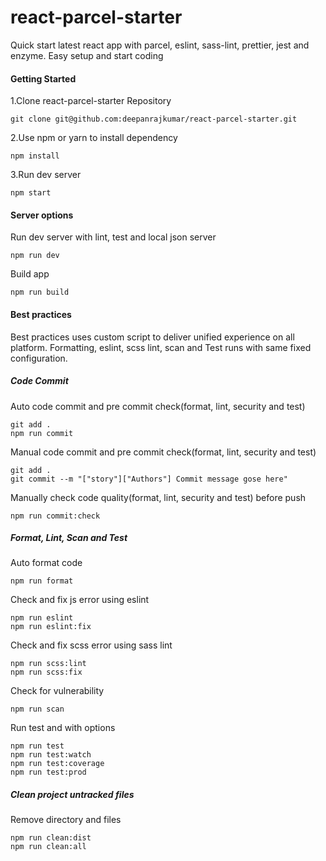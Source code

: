 # react-parcel-starter
Quick start latest react app with parcel, eslint, sass-lint, prettier, jest and enzyme. Easy setup and start coding

#### Getting Started
1.Clone react-parcel-starter Repository
```
git clone git@github.com:deepanrajkumar/react-parcel-starter.git
```

2.Use npm or yarn to install dependency
```
npm install
```

3.Run dev server
```
npm start
```

#### Server options
Run dev server with lint, test and local json server
```
npm run dev
```

Build app
```
npm run build
```

#### Best practices
Best practices uses custom script to deliver unified experience on all platform. Formatting, eslint, scss lint, scan and Test runs with same fixed configuration.
      
##### Code Commit
Auto code commit and pre commit check(format, lint, security and test)
```
git add .
npm run commit
```

Manual code commit and pre commit check(format, lint, security and test)
```
git add .
git commit --m "["story"]["Authors"] Commit message gose here"
```

Manually check code quality(format, lint, security and test) before push
```
npm run commit:check
```

##### Format, Lint, Scan and Test
Auto format code
```
npm run format
```

Check and fix js error using eslint
```
npm run eslint
npm run eslint:fix
```

Check and fix scss error using sass lint
```
npm run scss:lint
npm run scss:fix
```

Check for vulnerability
```
npm run scan
```

Run test and with options
```
npm run test
npm run test:watch
npm run test:coverage
npm run test:prod
```
##### Clean project untracked files
Remove directory and files
```
npm run clean:dist
npm run clean:all
```



